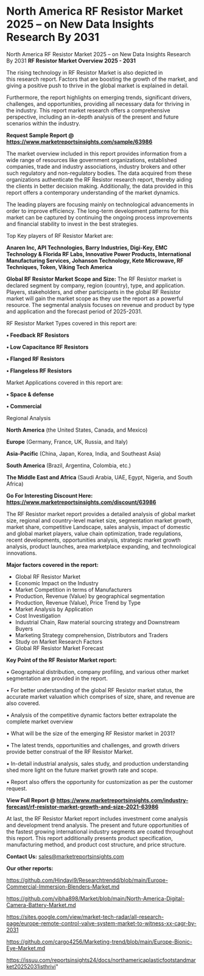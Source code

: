 # North America RF Resistor Market 2025 – on New Data Insights Research By 2031
North America RF Resistor Market 2025 – on New Data Insights Research By 2031
<Strong> RF Resistor Market Overview 2025 - 2031</strong>

The rising technology in RF Resistor Market is also depicted in this research report. Factors that are boosting the growth of the market, and giving a positive push to thrive in the global market is explained in detail.

Furthermore, the report highlights on emerging trends, significant drivers, challenges, and opportunities, providing all necessary data for thriving in the industry. This report market research offers a comprehensive perspective, including an in-depth analysis of the present and future scenarios within the industry.

<strong>Request Sample Report @ <a href=https://www.marketreportsinsights.com/sample/63986>https://www.marketreportsinsights.com/sample/63986</a></strong>

The market overview included in this report provides information from a wide range of resources like government organizations, established companies, trade and industry associations, industry brokers and other such regulatory and non-regulatory bodies. The data acquired from these organizations authenticate the RF Resistor research report, thereby aiding the clients in better decision making. Additionally, the data provided in this report offers a contemporary understanding of the market dynamics.

The leading players are focusing mainly on technological advancements in order to improve efficiency. The long-term development patterns for this market can be captured by continuing the ongoing process improvements and financial stability to invest in the best strategies.

Top Key players of RF Resistor Market are:

<strong>Anaren Inc, API Technologies, Barry Industries, Digi-Key, EMC Technology & Florida RF Labs, Innovative Power Products, International Manufacturing Services, Johanson Technology, Kete Microwave, RF Techniques, Token, Viking Tech America</strong>

<strong><b>Global RF Resistor Market Scope and Size:</b></strong>
The RF Resistor market is declared segment by company, region (country), type, and application. Players, stakeholders, and other participants in the global RF Resistor market will gain the market scope as they use the report as a powerful resource. The segmental analysis focuses on revenue and product by type and application and the forecast period of 2025-2031.

RF Resistor Market Types covered in this report are:

<strong>• Feedback RF Resistors

• Low Capacitance RF Resistors

• Flanged RF Resistors

• Flangeless RF Resistors</strong>

Market Applications covered in this report are:

<strong>• Space & defense

• Commercial</strong> 

Regional Analysis

<strong>North America</strong> (the United States, Canada, and Mexico)

<strong>Europe</strong> (Germany, France, UK, Russia, and Italy)

<strong>Asia-Pacific</strong> (China, Japan, Korea, India, and Southeast Asia)

<strong>South America</strong> (Brazil, Argentina, Colombia, etc.)

<strong>The Middle East and Africa</strong> (Saudi Arabia, UAE, Egypt, Nigeria, and South Africa)

<strong>Go For Interesting Discount Here: <a href=https://www.marketreportsinsights.com/discount/63986>https://www.marketreportsinsights.com/discount/63986</a></strong>

The RF Resistor market report provides a detailed analysis of global market size, regional and country-level market size, segmentation market growth, market share, competitive Landscape, sales analysis, impact of domestic and global market players, value chain optimization, trade regulations, recent developments, opportunities analysis, strategic market growth analysis, product launches, area marketplace expanding, and technological innovations.

<strong><b>Major factors covered in the report:</b></strong>
<ul>
  <li>Global RF Resistor Market </li>
  <li>Economic Impact on the Industry</li>
  <li>Market Competition in terms of Manufacturers</li>
  <li>Production, Revenue (Value) by geographical segmentation</li>
  <li>Production, Revenue (Value), Price Trend by Type</li>
  <li>Market Analysis by Application</li>
  <li>Cost Investigation</li>
  <li>Industrial Chain, Raw material sourcing strategy and Downstream Buyers</li>
  <li>Marketing Strategy comprehension, Distributors and Traders</li>
  <li>Study on Market Research Factors</li>
  <li>Global RF Resistor Market Forecast</li>
</ul>

<strong><b>Key Point of the RF Resistor Market report:</b></strong>

• Geographical distribution, company profiling, and various other market segmentation are provided in the report.

• For better understanding of the global RF Resistor market status, the accurate market valuation which comprises of size, share, and revenue are also covered.

• Analysis of the competitive dynamic factors better extrapolate the complete market overview

• What will be the size of the emerging RF Resistor market in 2031?

• The latest trends, opportunities and challenges, and growth drivers provide better construal of the RF Resistor Market.

• In-detail industrial analysis, sales study, and production understanding shed more light on the future market growth rate and scope.

• Report also offers the opportunity for customization as per the customer request.

<strong><b>View Full Report @ <a href=https://www.marketreportsinsights.com/industry-forecast/rf-resistor-market-growth-and-size-2021-63986>https://www.marketreportsinsights.com/industry-forecast/rf-resistor-market-growth-and-size-2021-63986</a></b></strong>


At last, the RF Resistor Market report includes investment come analysis and development trend analysis. The present and future opportunities of the fastest growing international industry segments are coated throughout this report. This report additionally presents product specification, manufacturing method, and product cost structure, and price structure.

<strong>Contact Us:</strong>
sales@marketreportsinsights.com

<strong>Our other reports:</strong>

<a href=https://github.com/Hindavi9/Researchtrendd/blob/main/Europe-Commercial-Immersion-Blenders-Market.md>https://github.com/Hindavi9/Researchtrendd/blob/main/Europe-Commercial-Immersion-Blenders-Market.md</a>

<a href=https://github.com/vibha898/Market/blob/main/North-America-Digital-Camera-Battery-Market.md>https://github.com/vibha898/Market/blob/main/North-America-Digital-Camera-Battery-Market.md</a>

<a href=https://sites.google.com/view/market-tech-radar/all-research-page/europe-remote-control-valve-system-market-to-witness-xx-cagr-by-2031>https://sites.google.com/view/market-tech-radar/all-research-page/europe-remote-control-valve-system-market-to-witness-xx-cagr-by-2031</a>

<a href=https://github.com/cargo4256/Marketing-trend/blob/main/Europe-Bionic-Eye-Market.md>https://github.com/cargo4256/Marketing-trend/blob/main/Europe-Bionic-Eye-Market.md</a>

<a href=https://issuu.com/reportsinsights24/docs/northamericaplasticfootstandmarket20252031isthrivi>https://issuu.com/reportsinsights24/docs/northamericaplasticfootstandmarket20252031isthrivi</a>"
